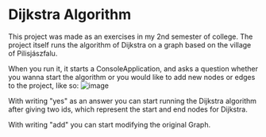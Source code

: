 # Dijkstra Algorithm
This project was made as an exercises in my 2nd semester of college. The project itself runs the algorithm of Dijkstra on a graph based on the village of Pilisjászfalu.

When you run it, it starts a ConsoleApplication, and asks a question whether you wanna start the algorithm or you would like to add new nodes or edges to the project, like so:
![image](https://github.com/PatakyRajmund/DijkstraAlgorithm/assets/144952200/932a78f0-e76c-40a9-abe5-17b282c5a1c9)

With writing "yes" as an answer you can start running the Dijkstra algorithm after giving two ids, which represent the start and end nodes for Dijkstra.

With writing "add" you can start modifying the original Graph.
